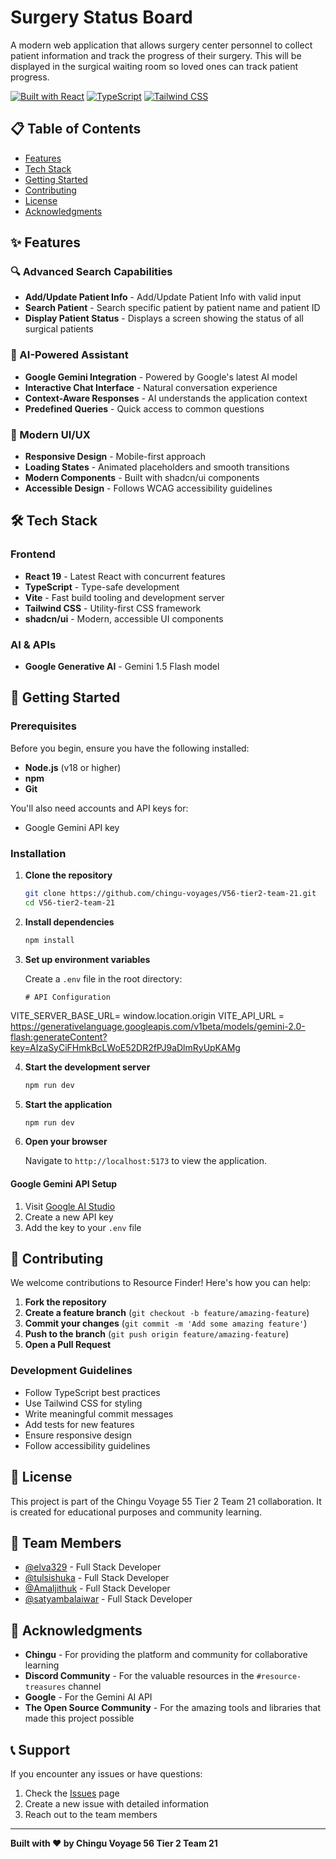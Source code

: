 # Surgery Status Board

A modern web application that allows surgery center personnel to collect patient information and track the progress of their surgery. This will be displayed in the surgical waiting room so loved ones can track patient progress.

[![Built with React](https://img.shields.io/badge/Built%20with-React-61DAFB?style=flat-square&logo=react)](https://reactjs.org/)
[![TypeScript](https://img.shields.io/badge/TypeScript-007ACC?style=flat-square&logo=typescript&logoColor=white)](https://www.typescriptlang.org/)
[![Tailwind CSS](https://img.shields.io/badge/Tailwind%20CSS-38B2AC?style=flat-square&logo=tailwind-css&logoColor=white)](https://tailwindcss.com/)

## 📋 Table of Contents

- [Features](#features)
- [Tech Stack](#tech-stack)
- [Getting Started](#getting-started)
- [Contributing](#contributing)
- [License](#license)
- [Acknowledgments](#acknowledgments)

## ✨ Features

### 🔍 Advanced Search Capabilities

- **Add/Update Patient Info** - Add/Update Patient Info with valid input
- **Search Patient** - Search specific patient by patient name and patient ID
- **Display Patient Status** - Displays a screen showing the status of all surgical patients

### 🤖 AI-Powered Assistant

- **Google Gemini Integration** - Powered by Google's latest AI model
- **Interactive Chat Interface** - Natural conversation experience
- **Context-Aware Responses** - AI understands the application context
- **Predefined Queries** - Quick access to common questions

### 🎨 Modern UI/UX

- **Responsive Design** - Mobile-first approach
- **Loading States** - Animated placeholders and smooth transitions
- **Modern Components** - Built with shadcn/ui components
- **Accessible Design** - Follows WCAG accessibility guidelines

## 🛠 Tech Stack

### Frontend

- **React 19** - Latest React with concurrent features
- **TypeScript** - Type-safe development
- **Vite** - Fast build tooling and development server
- **Tailwind CSS** - Utility-first CSS framework
- **shadcn/ui** - Modern, accessible UI components

### AI & APIs

- **Google Generative AI** - Gemini 1.5 Flash model

## 🚀 Getting Started

### Prerequisites

Before you begin, ensure you have the following installed:

- **Node.js** (v18 or higher)
- **npm**
- **Git**

You'll also need accounts and API keys for:

- Google Gemini API key

### Installation

1. **Clone the repository**

   ```bash
   git clone https://github.com/chingu-voyages/V56-tier2-team-21.git
   cd V56-tier2-team-21
   ```

2. **Install dependencies**

   ```bash
   npm install
   ```

3. **Set up environment variables**

   Create a `.env` file in the root directory:

   ```env
   # API Configuration
  VITE_SERVER_BASE_URL= window.location.origin
  VITE_API_URL = https://generativelanguage.googleapis.com/v1beta/models/gemini-2.0-flash:generateContent?key=AIzaSyCiFHmkBcLWoE52DR2fPJ9aDlmRyUpKAMg

4. **Start the development server**

   ```bash
   npm run dev
   ```

5. **Start the application**

   ```bash
   npm run dev
   ```

6. **Open your browser**

   Navigate to `http://localhost:5173` to view the application.

#### Google Gemini API Setup

1. Visit [Google AI Studio](https://ai.google.dev/)
2. Create a new API key
3. Add the key to your `.env` file


## 🤝 Contributing

We welcome contributions to Resource Finder! Here's how you can help:

1. **Fork the repository**
2. **Create a feature branch** (`git checkout -b feature/amazing-feature`)
3. **Commit your changes** (`git commit -m 'Add some amazing feature'`)
4. **Push to the branch** (`git push origin feature/amazing-feature`)
5. **Open a Pull Request**

### Development Guidelines

- Follow TypeScript best practices
- Use Tailwind CSS for styling
- Write meaningful commit messages
- Add tests for new features
- Ensure responsive design
- Follow accessibility guidelines

## 📝 License

This project is part of the Chingu Voyage 55 Tier 2 Team 21 collaboration. It is created for educational purposes and community learning.

## 👥 Team Members

- [@elva329](https://github.com/elva329) - Full Stack Developer
- [@tulsishuka](https://github.com/tulsishuka) - Full Stack Developer
- [@Amaljithuk](https://github.com/Amaljithuk) - Full Stack Developer
- [@satyambalaiwar](https://github.com/satyambalaiwar) - Full Stack Developer

## 🙏 Acknowledgments

- **Chingu** - For providing the platform and community for collaborative learning
- **Discord Community** - For the valuable resources in the `#resource-treasures` channel
- **Google** - For the Gemini AI API
- **The Open Source Community** - For the amazing tools and libraries that made this project possible

## 📞 Support

If you encounter any issues or have questions:

1. Check the [Issues](https://github.com/chingu-voyages/V56-tier2-team-21/issues) page
2. Create a new issue with detailed information
3. Reach out to the team members

---

**Built with ❤️ by Chingu Voyage 56 Tier 2 Team 21**
